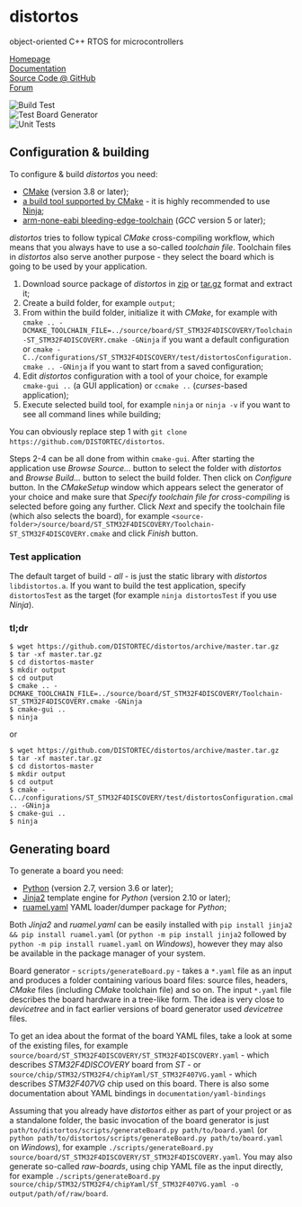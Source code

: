 distortos
=========

object-oriented C++ RTOS for microcontrollers

[Homepage](https://distortos.org/)<br/>
[Documentation](https://distortos.org/documentation/)<br/>
[Source Code @ GitHub](https://github.com/DISTORTEC/distortos)<br/>
[Forum](https://groups.google.com/d/forum/distortos)<br/>

![Build Test](https://github.com/DISTORTEC/distortos/workflows/Build%20Test/badge.svg)<br/>
![Test Board Generator](https://github.com/DISTORTEC/distortos/workflows/Test%20Board%20Generator/badge.svg)<br/>
![Unit Tests](https://github.com/DISTORTEC/distortos/workflows/Unit%20Tests/badge.svg)

Configuration & building
------------------------

To configure & build *distortos* you need:
- [CMake](https://cmake.org/) (version 3.8 or later);
- [a build tool supported by CMake](https://cmake.org/cmake/help/latest/manual/cmake-generators.7.html#manual:cmake-generators(7)) -
it is highly recommended to use [Ninja](https://ninja-build.org/);
- [arm-none-eabi bleeding-edge-toolchain](https://github.com/FreddieChopin/bleeding-edge-toolchain) (*GCC* version 5 or
later);

*distortos* tries to follow typical *CMake* cross-compiling workflow, which means that you always have to use a
so-called *toolchain file*. Toolchain files in *distortos* also serve another purpose - they select the board which is
going to be used by your application.

1. Download source package of *distortos* in [zip](https://github.com/DISTORTEC/distortos/archive/master.zip) or
[tar.gz](https://github.com/DISTORTEC/distortos/archive/master.tar.gz) format and extract it;
2. Create a build folder, for example `output`;
3. From within the build folder, initialize it with *CMake*, for example with
`cmake .. -DCMAKE_TOOLCHAIN_FILE=../source/board/ST_STM32F4DISCOVERY/Toolchain-ST_STM32F4DISCOVERY.cmake -GNinja` if you
want a default configuration or
`cmake -C../configurations/ST_STM32F4DISCOVERY/test/distortosConfiguration.cmake .. -GNinja` if you want to start from a
saved configuration;
4. Edit *distortos* configuration with a tool of your choice, for example `cmake-gui ..` (a GUI application) or
`ccmake ..` (*curses*-based application);
5. Execute selected build tool, for example `ninja` or `ninja -v` if you want to see all command lines while building;

You can obviously replace step 1 with `git clone https://github.com/DISTORTEC/distortos`.

Steps 2-4 can be all done from within `cmake-gui`. After starting the application use *Browse Source...* button to
select the folder with *distortos* and *Browse Build...* button to select the build folder. Then click on *Configure*
button. In the *CMakeSetup* window which appears select the generator of your choice and make sure that
*Specify toolchain file for cross-compiling* is selected before going any further. Click *Next* and specify the
toolchain file (which also selects the board), for example
`<source-folder>/source/board/ST_STM32F4DISCOVERY/Toolchain-ST_STM32F4DISCOVERY.cmake` and click *Finish* button.

### Test application

The default target of build - *all* - is just the static library with *distortos* `libdistortos.a`. If you want to build
the test application, specify `distortosTest` as the target (for example `ninja distortosTest` if you use *Ninja*).

### tl;dr

    $ wget https://github.com/DISTORTEC/distortos/archive/master.tar.gz
    $ tar -xf master.tar.gz
    $ cd distortos-master
    $ mkdir output
    $ cd output
    $ cmake .. -DCMAKE_TOOLCHAIN_FILE=../source/board/ST_STM32F4DISCOVERY/Toolchain-ST_STM32F4DISCOVERY.cmake -GNinja
    $ cmake-gui ..
    $ ninja

or

    $ wget https://github.com/DISTORTEC/distortos/archive/master.tar.gz
    $ tar -xf master.tar.gz
    $ cd distortos-master
    $ mkdir output
    $ cd output
    $ cmake -C../configurations/ST_STM32F4DISCOVERY/test/distortosConfiguration.cmake .. -GNinja
    $ cmake-gui ..
    $ ninja

Generating board
----------------

To generate a board you need:
- [Python](https://www.python.org/) (version 2.7, version 3.6 or later);
- [Jinja2](https://palletsprojects.com/p/jinja/) template engine for *Python* (version 2.10 or later);
- [ruamel.yaml](https://bitbucket.org/ruamel/yaml) YAML loader/dumper package for *Python*;

Both *Jinja2* and *ruamel.yaml* can be easily installed with `pip install jinja2 && pip install ruamel.yaml` (or
`python -m pip install jinja2` followed by `python -m pip install ruamel.yaml` on *Windows*), however they may also be
available in the package manager of your system.

Board generator - `scripts/generateBoard.py` - takes a `*.yaml` file as an input and produces a folder containing
various board files: source files, headers, *CMake* files (including *CMake* toolchain file) and so on. The input
`*.yaml` file describes the board hardware in a tree-like form. The idea is very close to *devicetree* and in fact
earlier versions of board generator used *devicetree* files.

To get an idea about the format of the board YAML files, take a look at some of the existing files, for example
`source/board/ST_STM32F4DISCOVERY/ST_STM32F4DISCOVERY.yaml` - which describes *STM32F4DISCOVERY* board from *ST* - or
`source/chip/STM32/STM32F4/chipYaml/ST_STM32F407VG.yaml` - which describes *STM32F407VG* chip used on this board. There
is also some documentation about YAML bindings in `documentation/yaml-bindings`

Assuming that you already have *distortos* either as part of your project or as a standalone folder, the basic
invocation of the board generator is just `path/to/distortos/scripts/generateBoard.py path/to/board.yaml` (or
`python path/to/distortos/scripts/generateBoard.py path/to/board.yaml` on *Windows*), for example
`./scripts/generateBoard.py source/board/ST_STM32F4DISCOVERY/ST_STM32F4DISCOVERY.yaml`. You may also generate so-called
*raw-boards*, using chip YAML file as the input directly, for example
`./scripts/generateBoard.py source/chip/STM32/STM32F4/chipYaml/ST_STM32F407VG.yaml -o output/path/of/raw/board`.
